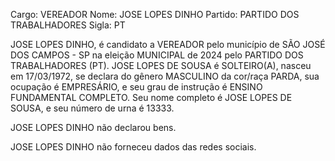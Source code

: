Cargo: VEREADOR
Nome: JOSE LOPES DINHO
Partido: PARTIDO DOS TRABALHADORES
Sigla: PT

JOSE LOPES DINHO, é candidato a VEREADOR pelo município de SÃO JOSÉ DOS CAMPOS - SP na eleição MUNICIPAL de 2024 pelo PARTIDO DOS TRABALHADORES (PT).
JOSE LOPES DE SOUSA é SOLTEIRO(A), nasceu em 17/03/1972, se declara do gênero MASCULINO da cor/raça PARDA, sua ocupação é EMPRESÁRIO, e seu grau de instrução é ENSINO FUNDAMENTAL COMPLETO.
Seu nome completo é JOSE LOPES DE SOUSA, e seu número de urna é 13333.

JOSE LOPES DINHO não declarou bens.


JOSE LOPES DINHO não forneceu dados das redes sociais.